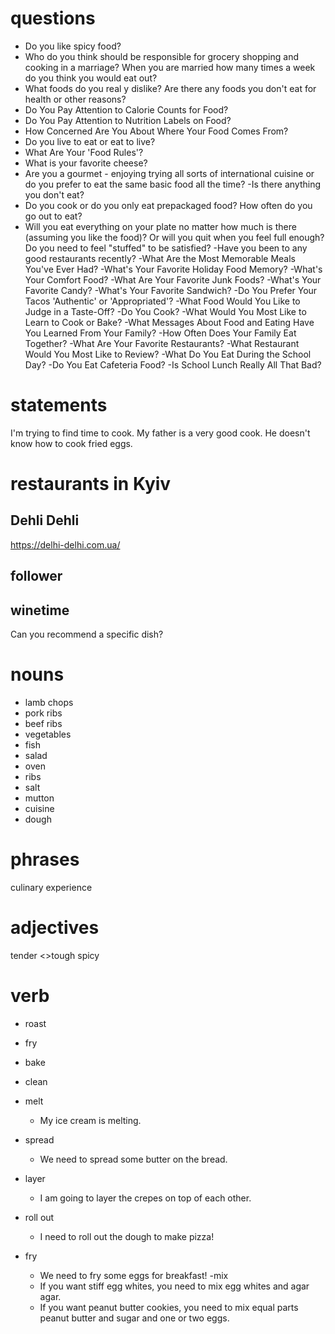 # questions
- Do you like spicy food?
- Who do you think should be responsible for grocery shopping and cooking in a marriage? When you are married how many times a week do you think you would eat out?
- What foods do you real y dislike? Are there any foods you don't eat for health or other reasons?
- Do You Pay Attention to Calorie Counts for Food?
- Do You Pay Attention to Nutrition Labels on Food?
- How Concerned Are You About Where Your Food Comes From?
- Do you live to eat or eat to live?
- What Are Your 'Food Rules'?
- What is your favorite cheese?
- Are you a gourmet - enjoying trying all sorts of international cuisine or do you prefer to eat the same basic food all the time?
-Is there anything you don't eat?
- Do you cook or do you only eat prepackaged food? How often do you go out to eat?
- Will you eat everything on your plate no matter how much is there (assuming you like the food)? Or will you quit when you feel full enough? Do you need to feel "stuffed" to be satisfied?
-Have you been to any good restaurants recently?
-What Are the Most Memorable Meals You've Ever Had?
-What's Your Favorite Holiday Food Memory?
-What's Your Comfort Food?
-What Are Your Favorite Junk Foods?
-What's Your Favorite Candy?
-What's Your Favorite Sandwich?
-Do You Prefer Your Tacos 'Authentic' or 'Appropriated'?
-What Food Would You Like to Judge in a Taste-Off?
-Do You Cook?
-What Would You Most Like to Learn to Cook or Bake?
-What Messages About Food and Eating Have You Learned From Your Family?
-How Often Does Your Family Eat Together?
-What Are Your Favorite Restaurants?
-What Restaurant Would You Most Like to Review?
-What Do You Eat During the School Day?
-Do You Eat Cafeteria Food?
-Is School Lunch Really All That Bad?


# statements
I'm trying to find time to cook.
My father is a very good cook.
He doesn't know how to cook fried eggs.


# restaurants in Kyiv
## Dehli Dehli
https://delhi-delhi.com.ua/

## follower

## winetime


Can you recommend a specific dish?

# nouns
- lamb chops
- pork ribs
- beef ribs
- vegetables
- fish
- salad
- oven
- ribs
- salt 
- mutton
- cuisine
- dough




# phrases
culinary experience

# adjectives
tender <>tough
spicy

# verb
- roast
- fry
- bake
- clean
- melt
	- My ice cream is melting.

- spread
	- We need to spread some butter on the bread.
- layer
	- I am going to layer the crepes on top of each other.
- roll out
	- I need to roll out the dough to make pizza!
- fry
	- We need to fry some eggs for breakfast!
-mix
	- If you want stiff egg whites, you need to mix egg whites and agar agar.
	- If you want peanut butter cookies, you need to mix equal parts peanut butter and sugar and one or two eggs.
	





